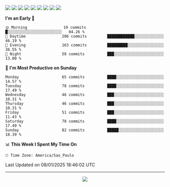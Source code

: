 <p>
  <img src="https://img.shields.io/badge/go-%2300ADD8.svg?style=for-the-badge&logo=go&logoColor=white">
  <img src="https://img.shields.io/badge/typescript-%23007ACC.svg?style=for-the-badge&logo=typescript&logoColor=white">
  <img src="https://img.shields.io/badge/node.js-6DA55F?style=for-the-badge&logo=node.js&logoColor=white">
  <img src="https://img.shields.io/badge/python-3670A0?style=for-the-badge&logo=python&logoColor=ffdd54">
  <img src="https://img.shields.io/badge/Laravel-FF2D20?style=for-the-badge&logo=laravel&logoColor=white">
  <img src="https://img.shields.io/badge/html5-%23E34F26.svg?style=for-the-badge&logo=html5&logoColor=white">
  <img src="https://img.shields.io/badge/css3-%231572B6.svg?style=for-the-badge&logo=css3&logoColor=white">
  <img src="https://img.shields.io/badge/tailwindcss-%2338B2AC.svg?style=for-the-badge&logo=tailwind-css&logoColor=white">
  <img src="https://img.shields.io/badge/AWS-%23FF9900.svg?style=for-the-badge&logo=amazon-aws&logoColor=white">
</p>

<!--START_SECTION:waka-->
**I'm an Early 🐤** 

```text
🌞 Morning                19 commits          █░░░░░░░░░░░░░░░░░░░░░░░░   04.26 % 
🌆 Daytime                206 commits         ████████████░░░░░░░░░░░░░   46.19 % 
🌃 Evening                163 commits         █████████░░░░░░░░░░░░░░░░   36.55 % 
🌙 Night                  58 commits          ███░░░░░░░░░░░░░░░░░░░░░░   13.00 % 
```
📅 **I'm Most Productive on Sunday** 

```text
Monday                   65 commits          ████░░░░░░░░░░░░░░░░░░░░░   14.57 % 
Tuesday                  78 commits          ████░░░░░░░░░░░░░░░░░░░░░   17.49 % 
Wednesday                46 commits          ███░░░░░░░░░░░░░░░░░░░░░░   10.31 % 
Thursday                 46 commits          ███░░░░░░░░░░░░░░░░░░░░░░   10.31 % 
Friday                   51 commits          ███░░░░░░░░░░░░░░░░░░░░░░   11.43 % 
Saturday                 78 commits          ████░░░░░░░░░░░░░░░░░░░░░   17.49 % 
Sunday                   82 commits          █████░░░░░░░░░░░░░░░░░░░░   18.39 % 
```


📊 **This Week I Spent My Time On** 

```text
🕑︎ Time Zone: America/Sao_Paulo
```


 Last Updated on 08/01/2025 18:46:02 UTC
<!--END_SECTION:waka-->

---
<p align="center">
  <img src="https://visitcount.itsvg.in/api?id=OrlatoDev&icon=0&color=12">
</p>
